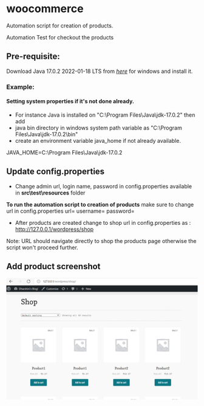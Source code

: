 # woocommerce
Automation script for creation of products.

Automation Test for checkout the products


## Pre-requisite:
Download Java 17.0.2 2022-01-18 LTS from [_here_](https://download.oracle.com/java/17/latest/jdk-17_windows-x64_bin.exe) for windows and install it.

### Example:
#### Setting system properties if it's not done already.
- For instance Java is installed on "C:\Program Files\Java\jdk-17.0.2" then add  
- java bin directory in windows system path variable as "C:\Program Files\Java\jdk-17.0.2\bin"
- create an environment variable java_home if not already available.

JAVA_HOME=C:\Program Files\Java\jdk-17.0.2

## Update config.properties
- Change admin url, login name, password in config.properties available in **src\test\resources** folder

**To run the automation script to creation of products**
make sure to change url in config.properties
url=<url name>
username=<login name>
password=<password>
	
- After products are created change to shop url in config.properties as : http://127.0.0.1/wordpress/shop

Note: URL should navigate directly to shop the products page otherwise the script won't proceed further.

## Add product screenshot

![AddProduct screenshot](./src/img/addproduct.png)







